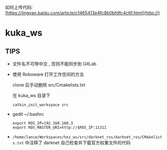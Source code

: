 如何上传代码:
[https://jingyan.baidu.com/article/c1465413e4fc8b0bfdfc4c6f.html](http://)
# kuka_ws

## TIPS

 - 文件名不可带中文 , 否则不能同步到 GitLab

 - 使用 Roboware 打开工作空间的方法

    clone 后手动删除 src/Cmakelists.txt

    在 kuka_ws 目录下
    ```
    catkin_init_workspace src
    ```
 - gedit ~/.bashrc
    ```
    export ROS_IP=192.168.168.3
    export ROS_MASTER_URI=http://$ROS_IP:11311
    ```
 - `/home/lance/Workspaces/hxz_ws/src/darknet_ros/darknet_ros/CMakelists.txt` 中注释了 darknet 自己检查并下载官方权重文件的代码
